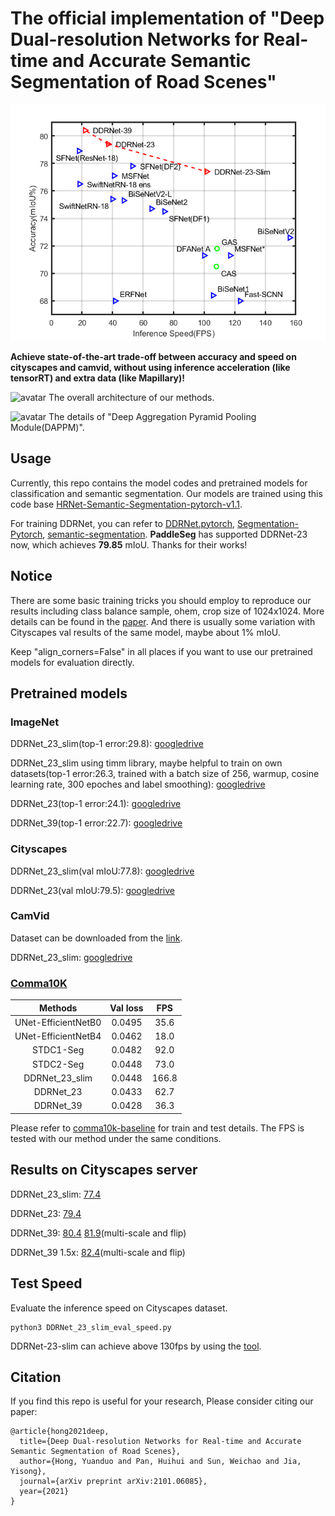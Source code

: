 # The official implementation of "Deep Dual-resolution Networks for Real-time and Accurate Semantic Segmentation of Road Scenes"
 
![avatar](./figs/performance.png)

**Achieve state-of-the-art trade-off between accuracy and speed on cityscapes and camvid, without using inference acceleration (like tensorRT) and extra data (like Mapillary)!** 

![avatar](./figs/DDRNet_seg.png)
The overall architecture of our methods.

![avatar](./figs/DAPPM.png)
The details of "Deep Aggregation Pyramid Pooling Module(DAPPM)".

## Usage

Currently, this repo contains the model codes and pretrained models for classification and semantic segmentation. Our models are trained using this code base
[HRNet-Semantic-Segmentation-pytorch-v1.1](https://github.com/HRNet/HRNet-Semantic-Segmentation/tree/pytorch-v1.1).

For training DDRNet, you can refer to [DDRNet.pytorch](https://github.com/chenjun2hao/DDRNet.pytorch), [Segmentation-Pytorch](https://github.com/Deeachain/Segmentation-Pytorch), [semantic-segmentation](https://github.com/sithu31296/semantic-segmentation). **PaddleSeg** has supported DDRNet-23 now, which achieves **79.85** mIoU. Thanks for their works!

## Notice

There are some basic training tricks you should employ to reproduce our results including class balance sample, ohem, crop size of 1024x1024. More details can be found in the [paper](https://arxiv.org/abs/2101.06085). And there is usually some variation with Cityscapes val results of the same model, maybe about 1% mIoU.

Keep "align_corners=False" in all places if you want to use our pretrained models for evaluation directly.



## Pretrained models

### ImageNet

DDRNet_23_slim(top-1 error:29.8): [googledrive](https://drive.google.com/file/d/1mg5tMX7TJ9ZVcAiGSB4PEihPtrJyalB4/view?usp=sharing)

DDRNet_23_slim using timm library, maybe helpful to train on own datasets(top-1 error:26.3, trained with a batch size of 256, warmup, cosine learning rate, 300 epoches and label smoothing): [googledrive](https://drive.google.com/file/d/17sgZ8mRJFhsItmdTrifI1rloVq5K1WiC/view?usp=sharing)

DDRNet_23(top-1 error:24.1): [googledrive](https://drive.google.com/file/d/1VoUsERBeuCaiuQJufu8PqpKKtGvCTdug/view?usp=sharing)

DDRNet_39(top-1 error:22.7): [googledrive](https://drive.google.com/file/d/122CMx6DZBaRRf-dOHYwuDY9vG0_UQ10i/view?usp=sharing)

### Cityscapes

DDRNet_23_slim(val mIoU:77.8): [googledrive](https://drive.google.com/file/d/1d_K3Af5fKHYwxSo8HkxpnhiekhwovmiP/view?usp=sharing)

DDRNet_23(val mIoU:79.5): [googledrive](https://drive.google.com/file/d/16viDZhbmuc3y7OSsUo2vhA7V6kYO0KX6/view?usp=sharing)

### CamVid

Dataset can be downloaded from the [link](https://paddleseg.bj.bcebos.com/dataset/camvid.tar).

DDRNet_23_slim: [googledrive](https://drive.google.com/file/d/1sh71nLdFKq1l89X3xyVO2J0d_3qBZui8/view?usp=sharing)

### [Comma10K](https://github.com/commaai/comma10k)
 Methods | Val loss | FPS  
:--:|:--:|:--:
 UNet-EfficientNetB0     | 0.0495 | 35.6 |   
 UNet-EfficientNetB4  | 0.0462 | 18.0  |  
 STDC1-Seg   | 0.0482 | 92.0  | 
 STDC2-Seg   | 0.0448 | 73.0  |
 DDRNet_23_slim   | 0.0448 | 166.8  |
 DDRNet_23   | 0.0433 | 62.7  |
 DDRNet_39   | 0.0428 | 36.3  |
 
 Please refer to [comma10k-baseline](https://github.com/YassineYousfi/comma10k-baseline) for train and test details. The FPS is tested with our method under the same conditions.

## Results on Cityscapes server

DDRNet_23_slim: [77.4](https://www.cityscapes-dataset.com/anonymous-results/?id=552a0548931fb49759bde6216f8472f60c470f768ac78b4cd08bf30a3a161e82)

DDRNet_23: [79.4](https://www.cityscapes-dataset.com/anonymous-results/?id=5766a6aff8efa27239e2f1d1085052cdb0a2351a66ef00d1610c9ea226e6770b)

DDRNet_39: [80.4](https://www.cityscapes-dataset.com/anonymous-results/?id=c9a859907b83426a71dcdcb08a7c0ad5b69111a45e61e3fdef5df1ddc680268c) [81.9](https://www.cityscapes-dataset.com/anonymous-results/?id=594e60787c8af8203cd37e5094c764a93b5a0c35e1e699d89ce4a64cb9da447b)(multi-scale and flip)

DDRNet_39 1.5x: [82.4](https://www.cityscapes-dataset.com/anonymous-results/?id=3515d66c1dc86c6daf42800c85a2937205658c6a8e5880904f350d8af234db01)(multi-scale and flip)

## Test Speed
Evaluate the inference speed on Cityscapes dataset.
```
python3 DDRNet_23_slim_eval_speed.py
```
DDRNet-23-slim can achieve above 130fps by using the [tool](https://github.com/NVIDIA-AI-IOT/torch2trt).

## Citation
If you find this repo is useful for your research, Please consider citing our paper:

```
@article{hong2021deep,
  title={Deep Dual-resolution Networks for Real-time and Accurate Semantic Segmentation of Road Scenes},
  author={Hong, Yuanduo and Pan, Huihui and Sun, Weichao and Jia, Yisong},
  journal={arXiv preprint arXiv:2101.06085},
  year={2021}
}
```
